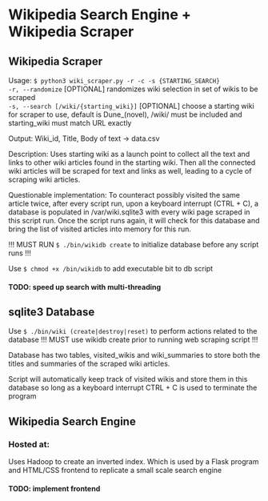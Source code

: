 # Wikipedia Search Engine + Wikipedia Scraper
## Wikipedia Scraper
Usage: `$ python3 wiki_scraper.py -r -c -s {STARTING_SEARCH}`  
    `-r, --randomize` [OPTIONAL] randomizes wiki selection in set of wikis to be scraped   
    `-s, --search [/wiki/{starting_wiki}]` [OPTIONAL] choose a starting wiki for scraper to use, default is Dune_(novel), /wiki/ must be included and starting_wiki must match URL exactly  

Output: Wiki_id, Title, Body of text -> data.csv  

Description: Uses starting wiki as a launch point to collect all the text and links to other wiki articles found in the starting wiki. Then all the connected wiki articles will be scraped for text and links as well, leading to a cycle of scraping wiki articles.

Questionable implementation: To counteract possibly visited the same article twice, after every script run, upon a keyboard interrupt (CTRL + C), a database is populated in /var/wiki.sqlite3 with every wiki page scraped in this script run. Once the script runs again, it will check for this database and bring the list of visited articles into memory for this run.  

!!! MUST RUN `$ ./bin/wikidb create` to initialize database before any script runs !!!  

Use `$ chmod +x /bin/wikidb` to add executable bit to db script  

#### TODO: speed up search with multi-threading

## sqlite3 Database  
  Use `$ ./bin/wiki (create|destroy|reset)` to perform actions related to the database
  !!! MUST use wikidb create prior to running web scraping script !!!  
    
Database has two tables, visited_wikis and wiki_summaries to store both the titles and 
summaries of the scraped wiki articles.  

Script will automatically keep track of visited wikis and store them in this database so long as a keyboard interrupt CTRL + C is used to terminate the program


## Wikipedia Search Engine
### Hosted at: 
Uses Hadoop to create an inverted index. Which is used by a Flask program and HTML/CSS frontend to replicate a small scale search engine
#### TODO: implement frontend
